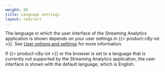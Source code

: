 ```yaml
---
weight: 80
title: Language settings
layout: redirect
---
```


The language in which the user interface of the Streaming Analytics application is shown depends on your user settings in {{< product-c8y-iot >}}. See [User options and settings](/getting-started/user-settings/) for more information.

If {{< product-c8y-iot >}} or the browser is set to a language that is currently not supported by the Streaming Analytics application, the user interface is shown with the default language, which is English.
